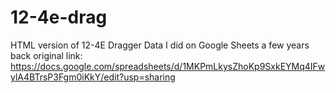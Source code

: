# 12-4e-drag
 
HTML version of 12-4E Dragger Data I did on Google Sheets a few years back
original link: https://docs.google.com/spreadsheets/d/1MKPmLkysZhoKp9SxkEYMq4IFwylA4BTrsP3Fgm0iKkY/edit?usp=sharing
